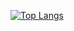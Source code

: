 [![Top Langs](https://github-readme-stats.vercel.app/api/top-langs/?username=touchedthecode&layout=compact&theme=tokyonight&hide=shell,vim+script)](https://github.com/anuraghazra/github-readme-stats)

